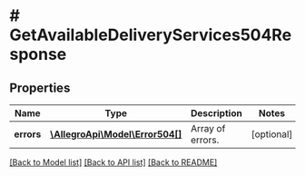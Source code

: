 # # GetAvailableDeliveryServices504Response

## Properties

Name | Type | Description | Notes
------------ | ------------- | ------------- | -------------
**errors** | [**\AllegroApi\Model\Error504[]**](Error504.md) | Array of errors. | [optional]

[[Back to Model list]](../../README.md#models) [[Back to API list]](../../README.md#endpoints) [[Back to README]](../../README.md)
